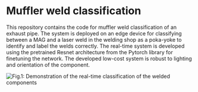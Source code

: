# Muffler weld classification
This repository contains the code for muffler weld classification of an exhaust pipe.
The system is deployed on an edge device for classifying between a MAG and a laser weld in the welding shop as a poka-yoke to identify and label the welds correctly. 
The real-time system is developed using the pretrained Resnet architecture from the Pytorch library for finetuning the network. The developed low-cost system is robust to lighting and orientation of the component.

![Fig.1: Demonstration of the real-time classification of the welded components](muffler.gif)
